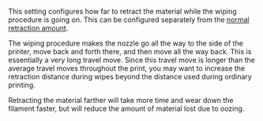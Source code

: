 This setting configures how far to retract the material while the wiping procedure is going on. This can be configured separately from the [normal retraction amount](../travel/retraction_amount.md).

The wiping procedure makes the nozzle go all the way to the side of the printer, move back and forth there, and then move all the way back. This is essentially a very long travel move. Since this travel move is longer than the average travel moves throughout the print, you may want to increase the retraction distance during wipes beyond the distance used during ordinary printing.

Retracting the material farther will take more time and wear down the filament faster, but will reduce the amount of material lost due to oozing.